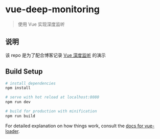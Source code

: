 # vue-deep-monitoring

> 使用 Vue 实现深度监听

## 说明

该 repo 是为了配合博客记录 [Vue 深度监听](.) 的演示

## Build Setup

```bash
# install dependencies
npm install

# serve with hot reload at localhost:8080
npm run dev

# build for production with minification
npm run build
```

For detailed explanation on how things work, consult the [docs for vue-loader](http://vuejs.github.io/vue-loader).
